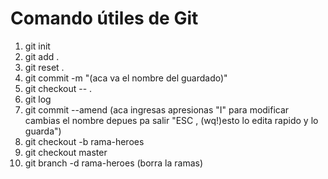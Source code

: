 # Comando útiles de Git

1. git init
2. git add .
3. git reset .
4. git commit -m "(aca va el nombre del guardado)"
5. git checkout -- .
6. git log
7. git commit --amend  (aca ingresas apresionas "I" para modificar cambias el nombre
depues pa salir "ESC , (wq!)esto lo edita rapido y lo guarda")
8. git checkout -b rama-heroes 
9. git checkout master  
10. git branch -d rama-heroes (borra la ramas)


